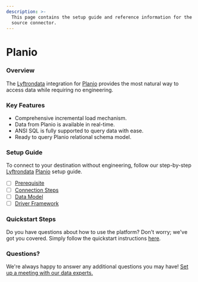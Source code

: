 ```yaml
---
description: >-
  This page contains the setup guide and reference information for the Planio
  source connector.
---
```


# Planio

### Overview

The [Lyftrondata](https://www.lyftrondata.com/) integration for [Planio](https://www.lyftrondata.com/integration/business-analytics/planio/) provides the most natural way to access data while requiring no engineering.

### Key Features

* Comprehensive incremental load mechanism.
* Data from Planio is available in real-time.
* ANSI SQL is fully supported to query data with ease.
* Ready to query Planio relational schema model.

### Setup Guide

To connect to your destination without engineering, follow our step-by-step [Lyftrondata](https://www.lyftrondata.com/) [Planio](https://www.lyftrondata.com/integration/business-analytics/planio/) setup guide.

* [ ] [Prerequisite](prerequisite.md)
* [ ] [Connection Steps](connection-steps.md)
* [ ] [Data Model](data-model/erd.md)
* [ ] [Driver Framework](driver-framework/)

### Quickstart Steps

Do you have questions about how to use the platform? Don't worry; we've got you covered. Simply follow the quickstart instructions [here](../../).

### Questions? <a href="#questions" id="questions"></a>

We're always happy to answer any additional questions you may have! [Set up a meeting with our data experts.](https://www.lyftrondata.com/book-a-meeting/)
